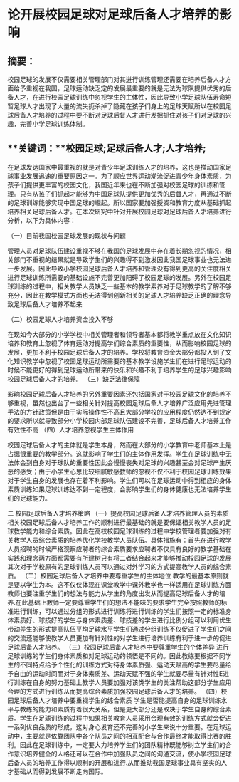 # 论开展校园足球对足球后备人才培养的影响

## 摘要：

校园足球的发展不仅需要相关管理部门对其迸行训练管理还需要在培养后备人才方面给予重视在我国，足球运动缺乏定的发展最重要的就是无法为球队提供优秀的后备人才，在进行校园足球训练中忽视学生的主体性，因此导致小学足球队伍寿命短暂足球人才出现了大量的流失扼杀掉了隐藏在孩子们身上的足球天赋所以在校园足球后备人才培养的过程中要不断对足球后督人才进行发掘抓住对孩子们对足球的兴趣，完善小学足球训练体制。

## **关键词：**校园足球;足球后备人才;人才培养;

在足球发达国家中最重视的就是对青少年足球训练人才的培养，这也是推动国家足球事业发展迅速的重要原因之一。为了顺应世界运动潮流促进青少年身体素质，为孩子们提供更丰富的校园文化，我国近年来也在不断加强对校园足球的训练和管理。只有从孩子们抓起才能够为中国足球队提供更加优秀的后督人才，再通过不断的足球训练能够实现中国足球的崛起。所以国家要加强授资和教育力度从基础抓起培养相关足球后备人才。在本次硏究中针对开展校园足球对足球后备人才培养进行分析，以下为具体内容：

（一）目前我国校园足球发展的现状与问题

管理人员对足球队伍建设重视不够在我国的足球发展中存在着长期忽视的情况，相关部门不重视的结果就是导致学生们的兴趣得不到激发因此我国足球事业也无法进一步发展。因此导致小学校园足球后备人才培养和管理没有得到更高的关注度相关进行足球训练所需要的基础设施不完善更加阳碍了校园足球的发展。另外在校园足球训练的过程中，相关教学人员缺乏一些基本的教学素养对于足球教学的了解不够充分，因此在教学模式方面也无法得到创新相关的足球人才培养缺乏正确的理念导致足球后备人才培养不起来

 （二）校园足球人才培养资金投入不够

在现如今大部分的小学学校中相关管理者和领导者基本都将教学重点放在文化知识培养和教育上忽视了体育运动对提高学们综合素质的重要性，从而影响校园足球的发展，更加不利于校园足球后备人才的培养。学校将教育资金大部分都投入到了文化知识教学中忽视了校园足球运动所需要的基本教学设施学生们在进行足球运动的时候不能更好的得到足球运动所带来的快乐和兴趣不利于培养学生的足球兴趣影响校园足球后备人才的培养。
 （三）缺乏法律保障

影晌校园足球后备人才培养的另外重要因素还包括国家对于校园足球文化的培养不够重视，虽然也出台了一些相关针对提高校园足球后夆人才培养广泛应用先进管理手法的方针政策但是由于实际操作性不高且大部分学校的应用程度仍然达不到规定的要求所以就导致部分小学校园内部足球队伍建设不完善，足球后备人才培养工作有效性不高
 （四）人才培养忽视学生主体作用

校园足球后备人才的主体就是学生本身，然而在大部分的小学教育中老师基本上是占据很重要的教学部分。这就影响了学生们的主体作用发挥。学生在足球训练中无法体会到自身对于球队的重要性因此会慢慢丧失对足球的兴趣甚至会对足球产生厌恶的感受；由于小学生心思比较细腻敏感教师的忽视不仅不利于校园足球训练效果对于学生自身的发展也存在着不利影响。学生们可以在足球运动中得到相应的身体素质训练如果足球训练达不到一定程度，会影晌学生们的身体健康也无法培养学生们的足球能力。

二 校园足球后备人才培养策略
 （一）提高校园足球后备人才培养管理人员的素质
 相关校园足球后备人才培养工作的顺利进行最基础的就是要保证相关教学人员的足球教学能力和综合素质。因此在高校校园足球训练的过程中学校管理者要加强对有关教学人员综合素质的培养优化学校教学人员队伍。具体措施有：首先在进行教学人员招聘的时候严格观察应聘者的综合素质要求应聘者不仅具有良好的教学基础在实践和理念两方面都需要有所建树只有将二者结合起来才能够推动校园足球的发展其次对于学校原有的足球训练人员可以通过对外学习的方式提高教学人员的综合素质。
 （二）校园足球后备人才培养中要尊重学生的主体地位
 教学的最基本原则就是要以学生为本。这不仅仅体现在课堂教学中课外教学也一样适用在足球训练方面教师也要注重学生们的想法与能力从学生的角度出发从而提高足球后备人才的培养.在此基础上教师一定要尊重学生们的想法不能味的要求学生完全按照教师的标准进行训练，可以通过分组的形式进行训练将进行训练的学生们按照一定的标准身体素质好、球技好的学生与身体素质差、球技差的学生进行比例分组可以利用优生带动差生的形式提高队伍平均足球水平学生们通过分组训练不仅促进了学生们之间的交流还能够使教学人员更加有针对性的对学生进行培养训练有利于进一步的促进足球后备人才培养。
 （三）校园足球后备人才培养中要尊重学生的个体差异
 进行足球训练的学生们身体素质和对足球运动的领悟是不同的。因此教练要根据不同学生的不同特点给予个性化的训练方式对待身体素质强、运动天赋高的学生要尽量给予自由的运动时间而对于身体素质差、运动天赋不强的学生就要尽量有针对性E进行训练在自身的努力基础上教学人员要加强对该类学生的关注帮助这部分学生应用合理的方式进行训练从而提高综合素质加强校园足球后备人才的培养。
 （四）校园足球后备人才培养中要重视学生的综合素质
 学生是否能提高自身的足球训练水平与教练的能力和素质有着很大关系，但是更大部分还是取决于学生自身的综合素质。学生在足球训练的过程中如果相关教育人员采用合理有效的训练方式就会促进一系列优良品质的形成，这对身心发育还不完善的小学生来说十分重要。在足球运动中，主要就是依靠团队中各个队员之间的相互配合与合作最终才能取得比赛的胜利。因此在足球训练中，一定要大力培养学生们的团队精神既能够树立学生们的合作意识培养健全的人格还可以在合作中加强队员之间的沟通交流，使小学校园足球后备人员的培养工作得以顺利的开展和进行.从而推动我国足球事业具有坚实的人才基础从而得到发展不断走向国际。
